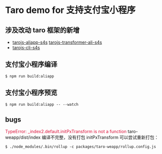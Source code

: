 # Taro demo for 支持支付宝小程序

## 涉及改动 taro 框架的新增

* [tarojs-aliapp-s4s](https://github.com/shpeng/taro/tree/master/packages/taro-aliapp) [tarojs-transformer-ali-s4s](https://github.com/shpeng/taro/tree/master/packages/taro-transformer-ali)
* [tarojs-cli-s4s](https://github.com/shpeng/taro/tree/master/packages/taro-cli)

## 支付宝小程序编译
```
$ npm run build:aliapp
```

## 支付宝小程序预览
```
$ npm run build:aliapp -- --watch
```

## bugs
<font color=#DC143C>TypeError: _index2.default.initPxTransform is not a function</font>
taro-weapp/dist/index 编译不完整，没有打包 initPxTransform
可以尝试重新打包：
```
$ ./node_modules/.bin/rollup -c packages/taro-weapp/rollup.config.js
```